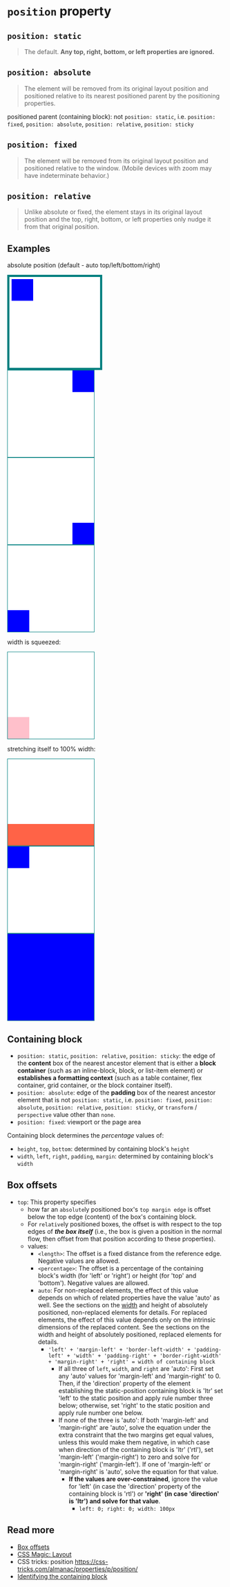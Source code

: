# `position` property

## `position: static`
> The default. **Any top, right, bottom, or left properties are ignored.**

## `position: absolute`
> The element will be removed from its original layout position and positioned relative to its nearest positioned parent by the positioning properties.

positioned parent (containing block): not `position: static`, i.e. `position: fixed`, `position: absolute`, `position: relative`, `position: sticky`

## `position: fixed`
> The element will be removed from its original layout position and positioned relative to the window. (Mobile devices with zoom may have indeterminate behavior.)

## `position: relative`
> Unlike absolute or fixed, the element stays in its original layout position and the top, right, bottom, or left properties only nudge it from that original position.

## Examples

absolute position (default - auto top/left/bottom/right)
<div style="position: relative; width: 200px; height: 200px; background: white; border: 5px solid teal; padding: 5px; ">
  <div style="position: absolute; width: 50px; height: 50px; background: blue;">
  </div>
</div>

<div style="position: relative; width: 200px; height: 200px; background: white; border: 1px solid teal">
  <div style="right: 0; position: absolute; width: 50px; height: 50px; background: blue;">
  </div>
</div>

<div style="position: relative; width: 200px; height: 200px; background: white; border: 1px solid teal">
  <div style="bottom: 0; right: 0; position: absolute; width: 50px; height: 50px; background: blue;">
  </div>
</div>

<div style="position: relative; width: 200px; height: 200px; background: white; border: 1px solid teal">
  <div style="bottom: 0; left: 0; position: absolute; width: 50px; height: 50px; background: blue;">
  </div>
</div>

width is squeezed:
<!-- width is squeezed. -->
<div style="position: relative; width: 200px; height: 200px; background: white; border: 1px solid teal">
  <div style="bottom: 0; right: 0; left: 0; position: absolute; width: 50px; height: 50px; background: pink;">
  </div>
</div>

stretching itself to 100% width:
<!-- stretching itself to 100% width -->
<div style="position: relative; width: 200px; height: 200px; background: white; border: 1px solid teal;">
  <div style="bottom: 0; right: 0; left: 0; position: absolute; height: 50px; background: tomato;">
  </div>
</div>

<div style="position: relative; width: 200px; height: 200px; background: white; border: 1px solid teal">
  <div style="top: 0; bottom: 0; right: 0; left: 0; position: absolute; width: 50px; height: 50px; background: blue;">  
  </div>
</div>

<div style="position: relative; width: 200px; height: 200px; background: white; border: 1px solid teal">
  <div style="top: 0; bottom: 0; right: 0; left: 0; position: absolute; background: blue;">  
  </div>
</div>

## Containing block
- `position: static`, `position: relative`, `position: sticky`: the edge of the **content** box of the nearest ancestor element that is either a **block container** (such as an inline-block, block, or list-item element) or **establishes a formatting context** (such as a table container, flex container, grid container, or the block container itself).
- `position: absolute`: edge of the **padding** box of the nearest ancestor element that is not `position: static`, i.e. `position: fixed`, `position: absolute`, `position: relative`, `position: sticky`, or `transform` / `perspective` value other than `none`.
- `position: fixed`: viewport or the page area

Containing block determines the *percentage* values of:
- `height`, `top`, `bottom`: determined by containing block's `height`
- `width`, `left`, `right`, `padding`, `margin`: determined by containing block's `width`

## Box offsets
- `top`: This property specifies
  - how far an `absolute`ly positioned box's `top margin edge` is offset below the top edge (content) of the box's containing block.
  - For `relative`ly positioned boxes, the offset is with respect to the top edges of ***the box itself*** (i.e., the box is given a position in the normal flow, then offset from that position according to these properties).
  - values:
    - `<length>`: The offset is a fixed distance from the reference edge. Negative values are allowed.
    - `<percentage>`: The offset is a percentage of the containing block's width (for 'left' or 'right') or height (for 'top' and 'bottom'). Negative values are allowed.
    - `auto`: For non-replaced elements, the effect of this value depends on which of related properties have the value 'auto' as well. See the sections on the [width](https://www.w3.org/TR/CSS2/visudet.html#abs-non-replaced-width) and height of absolutely positioned, non-replaced elements for details. For replaced elements, the effect of this value depends only on the intrinsic dimensions of the replaced content. See the sections on the width and height of absolutely positioned, replaced elements for details.
      - `'left' + 'margin-left' + 'border-left-width' + 'padding-left' + 'width' + 'padding-right' + 'border-right-width' + 'margin-right' + 'right' = width of containing block`
        - If all three of `left`, `width`, and `right` are 'auto': First set any 'auto' values for 'margin-left' and 'margin-right' to 0. Then, if the 'direction' property of the element establishing the static-position containing block is 'ltr' set 'left' to the static position and apply rule number three below; otherwise, set 'right' to the static position and apply rule number one below.
        - If none of the three is 'auto': If both 'margin-left' and 'margin-right' are 'auto', solve the equation under the extra constraint that the two margins get equal values, unless this would make them negative, in which case when direction of the containing block is 'ltr' ('rtl'), set 'margin-left' ('margin-right') to zero and solve for 'margin-right' ('margin-left'). If one of 'margin-left' or 'margin-right' is 'auto', solve the equation for that value.
          - **If the values are over-constrained**, ignore the value for 'left' (in case the 'direction' property of the containing block is 'rtl') or **'right' (in case 'direction' is 'ltr') and solve for that value**.
            - `left: 0; right: 0; width: 100px`
## Read more
- [Box offsets](https://www.w3.org/TR/CSS2/visuren.html#position-props)
- [CSS Magic: Layout](http://adamschwartz.co/magic-of-css/chapters/2-layout/)
- CSS tricks: position https://css-tricks.com/almanac/properties/p/position/
- [Identifying the containing block](https://developer.mozilla.org/en-US/docs/Web/CSS/Containing_block#identifying_the_containing_block)